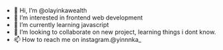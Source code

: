 - 👋 Hi, I’m @olayinkawealth
- 👀 I’m interested in frontend web development
- 🌱 I’m currently learning javascript
- 💞️ I’m looking to collaborate on new project, learning things i dont know.
- 📫 How to reach me on instagram.@yinnnka_

<!---
olayinkawealth/olayinkawealth is a ✨ special ✨ repository because its `README.md` (this file) appears on your GitHub profile.
You can click the Preview link to take a look at your changes.
--->
